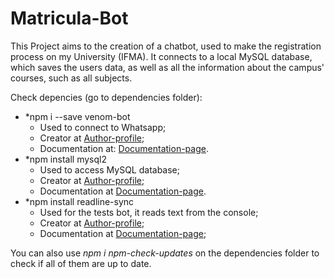 # Matricula-Bot
This Project aims to the creation of a chatbot, used to make the registration process on my University (IFMA).
It connects to a local MySQL database, which saves the users data, as well as all the information about the campus' courses, such as all subjects.

Check depencies (go to dependencies folder):
- *npm i --save venom-bot
  - Used to connect to Whatsapp; 
  - Creator at [Author-profile](https://github.com/orkestral);
  - Documentation at: [Documentation-page](https://orkestral.github.io/venom/index.html).
- *npm install mysql2
  - Used to access MySQL database; 
  - Creator at [Author-profile](https://github.com/sidorares);
  - Documentation at [Documentation-page](https://github.com/sidorares/node-mysql2).
- *npm install readline-sync
  - Used for the tests bot, it reads text from the console;
  - Creator at [Author-profile](https://github.com/anseki); 
  - Documentation at [Documentation-page](https://github.com/anseki/readline-sync);  

You can also use *npm i npm-check-updates* on the dependencies folder to check if all of them are up to date.
